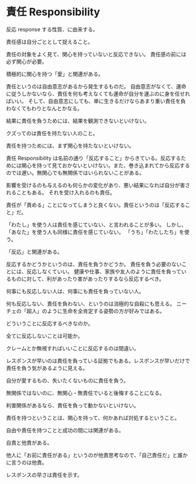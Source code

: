 # 責任 Responsibility

反応 response する性質、に由来する。

責任感は自分ごととして捉えること。

責任の対象をよく見て、関心を持っていないと反応できない。
責任感の前には必ず関心が必要。

積極的に関心を持つ「愛」と関連がある。

責任というのは自由意志があるから発生するものだ。
自由意志がなくて、運命に従うしかないなら、責任を何も考えなくても運命が自分を運ぶのに身を任せればいい。
そして、自由意志にしても、単に生きるだけならあまり重い責任を負わなくてもわりとなんとかなる。

結果に責任を負うためには、結果を観測できないといけない。

クズってのは責任を持たない人のこと。

責任を持つためには、まず関心を持たないといけない。

責任 Responsibility は名前の通り「反応すること」からきている。反応するためには関心を持って見ておかないといけない。また、巻き込まれてから反応するのでは遅い。無関心でも無関係ではいられないことがある。

影響を受けるのも与えるのも何らかの変化があり、悪い結果になれば自分が害されることもある。
それを受け入れるのも責任。

責任が「責める」ことになってしまうと良くない。責任というのは「反応すること」だ。

「わたし」を使う人は責任を感じていない、と言われることが多い。
しかし、「あなた」を使う人も同様に責任を感じていない。
「うち」「わたしたち」を使う。

「反応」と関連がある。

反応するかどうかというのは、責任を負うかどうか。
責任を負う必要のないことには、反応しなくていい。
健康や仕事、家族や友人のように責任を負っているものに対して、利があったり害があったりするなら反応するべき。

何事にも反応しない人は、何事にも責任を負っていない人。

何も反応しない、責任を負わない、というのは消極的な自殺にも思える。
ニーチェの「超人」のように生命を全肯定する姿勢の方が好みではある。

どういうことに反応するべきなのか。

全てに反応しないことは可能か。

クレームとか無視すればいいことに反応するのは間違い。

レスポンスが早いのは責任を負っている証拠でもある。レスポンスが早いだけで責任を負う気があるように見える。

自分が愛するもの、失いたくないものに責任を負う。

無関係ではないのに、無関心・無責任でいると後悔することになる。

利害関係があるなら、責任を負って動かないといけない。

責任を持つということは、関心を持って、何かあれば対処するということ。

自由や責任を持つことと成功の間には関連がある。

自責と他責がある。

他人に「お前に責任がある」というのが他責思考なので、「自己責任だ」と誰かに言うのは他責。

レスポンスの早さは責任を示す。
